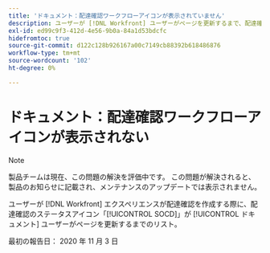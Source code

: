```yaml
---
title: 'ドキュメント：配達確認ワークフローアイコンが表示されていません'
description: ユーザーが [!DNL Workfront] ユーザーがページを更新するまで、配達確認ステータスアイコン「SOCD」がドキュメントリストに表示されないことがあります。
exl-id: ed99c9f3-412d-4e56-9b0a-84a1d53bdcfc
hidefromtoc: true
source-git-commit: d122c128b926167a00c7149cb88392b618486876
workflow-type: tm+mt
source-wordcount: '102'
ht-degree: 0%

---
```


# ドキュメント：配達確認ワークフローアイコンが表示されない

>[!NOTE]
>
>製品チームは現在、この問題の解決を評価中です。 この問題が解決されると、製品のお知らせに記載され、メンテナンスのアップデートでは表示されません。

ユーザーが [!DNL Workfront] エクスペリエンスが配達確認を作成する際に、配達確認のステータスアイコン「[!UICONTROL SOCD]」が [!UICONTROL ドキュメント] ユーザーがページを更新するまでのリスト。

最初の報告日： 2020 年 11 月 3 日
